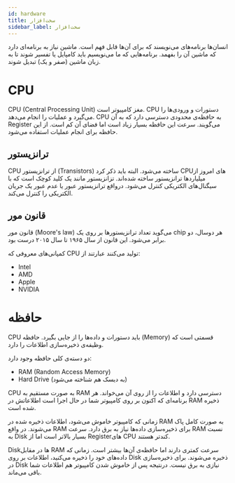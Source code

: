 ```yaml
---
id: hardware
title: سخت‌افزار
sidebar_label: سخت‌افزار
---
```


انسان‌ها برنامه‌های می‌نویسند که برای آن‌ها قابل فهم است. ماشین نیاز به برنامه‌ای دارد که ماشین آن را بفهمد. برنامه‌هایی که ما می‌نویسیم باید کامپایل یا تفسیر شوند تا به زبان ماشین (صفر و یک) تبدیل شوند.

# CPU

CPU (Central Processing Unit) مغز کامپیوتر است. CPU دستورات و ورودی‌ها را می‌گیرد و عملیات را انجام می‌دهد. CPU به حافظه‌ی محدودی دسترسی دارد که به آن Register می‌گویند. سرعت این حافظه بسیار زیاد است اما فضای آن کم است. از این حافظه برای انجام عملیات استفاده می‌شود.

## ترانزیستور

CPU از ترانزیستور (Transistors) ساخته می‌شود. البته باید ذکر کرد CPUهای امروز از میلیاردها ترانزیستور ساخته شده‌اند. تزانزیستور مانند یک کلید کوچک است که با سیگنال‌های الکتریکی کنترل می‌شود. درواقع ترانزیستور عبور یا عدم عبور یک جریان الکتریکی را کنترل می‌کند.

## قانون مور

قانون مور (Moore's law) می‌گوید تعداد ترانزیستورها بر روی یک chip هر دوسال، دو برابر می‌شود. این قانون از سال ۱۹۶۵ تا سال ۲۰۱۵ درست بود.

کمپانی‌های معروفی که CPU تولید می‌کنند عبارتند از:

- Intel
- AMD
- Apple
- NVIDIA

# حافظه

CPU باید دستورات و داده‌ها را از جایی بگیرد. حافظه (Memory) قسمتی است که وظیفه‌ی ذخیره‌سازی اطلاعات را دارد.

دو دسته‌ی کلی حافظه وجود دارد:

- RAM (Random Access Memory)
- Hard Drive (به دیسک هم شناخته می‌شود)

CPU به صورت مستقیم به RAM دسترسی دارد و اطلاعات را از روی آن می‌خواند. هر برنامه‌ای که اکنون بر روی کامپیوتر شما در حال اجرا است اطلاعاتش در RAM ذخیره شده است.

زمانی که کامپیوتر خاموش می‌شود، اطلاعات ذخیره شده در RAM به صورت کامل پاک می‌شوند. در واقع RAM برای ذخیره‌سازی داده‌ها نیاز به برق دارد. سرعت RAM نسبت به Disk بسیار بالاتر است اما از Registerهای CPU کندتر هستند.

Diskها در مقابل RAM سرعت کمتری دارند اما حافظه‌ی آن‌ها بیشتر است. زمانی که داده‌های خود را ذخیره می‌کنید، اطلاعات بر روی Disk ذخیره می‌شوند. برای ذخیره‌سازی در Disk نیازی به برق نیست. درنتیجه پس از خاموش شدن کامپیوتر هم اطلاعات شما باقی می‌ماند.
